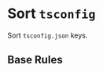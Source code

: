 # Sort `tsconfig`

Sort `tsconfig.json` keys.

## Base Rules

<EslintList package="sort/tsconfig" />
